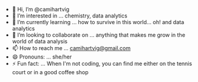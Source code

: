 - 👋 Hi, I’m @camihartvig
- 👀 I’m interested in ... chemistry, data analytics
- 🌱 I’m currently learning ... how to survive in this world... oh! and data analytics
- 💞️ I’m looking to collaborate on ... anything that makes me grow in the world of data analysis
- 📫 How to reach me ... camihartvig@gmail.com
- 😄 Pronouns: ... she/her
- ⚡ Fun fact: ... When I'm not coding, you can find me either on the tennis court or in a good coffee shop

<!---
camihartvig/camihartvig is a ✨ special ✨ repository because its `README.md` (this file) appears on your GitHub profile.
You can click the Preview link to take a look at your changes.
--->
